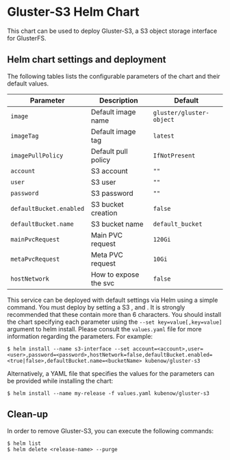 Gluster-S3 Helm Chart
=====================

This chart can be used to deploy Gluster-S3, a S3 object storage interface for GlusterFS.

Helm chart settings and deployment
----------------------------------

The following tables lists the configurable parameters of the chart and their default values.

| Parameter                    | Description           | Default                 |
|------------------------------|-----------------------|-------------------------|
| `image`                      | Default image name    | `gluster/gluster-object`|
| `imageTag`                   | Default image tag     | `latest`                |
| `imagePullPolicy`            | Default pull policy   | `IfNotPresent`          |
| `account`                    | S3 account            | `""`                    |
| `user`                       | S3 user               | `""`                    |
| `password`                   | S3 password           | `""`                    |
| `defaultBucket.enabled`      | S3 bucket creation    | `false`                 |
| `defaultBucket.name`         | S3 bucket name        | `default_bucket`        |
| `mainPvcRequest`             | Main PVC request      | `120Gi`                 |
| `metaPvcRequest`             | Meta PVC request      | `10Gi`                  |
| `hostNetwork`                | How to expose the svc | `false`                 |


This service can be deployed with default settings via Helm using a simple command. You must deploy by setting a S3 <account>, <user> and <password>. It is strongly recommended that these contain more than 6 characters. You should install the chart specifying each parameter using the `--set key=value[,key=value]` argument to helm install. Please consult the `values.yaml` file for more information regarding the parameters. For example:


```console
$ helm install --name s3-interface --set account=<account>,user=<user>,password=<password>,hostNetwork=false,defaultBucket.enabled=<true|false>,defaultBucket.name=<bucketName> kubenow/gluster-s3
```

Alternatively, a YAML file that specifies the values for the parameters can be provided while installing the chart:

```console
$ helm install --name my-release -f values.yaml kubenow/gluster-s3
```


Clean-up
--------

In order to remove Gluster-S3, you can execute the following commands:

```console
$ helm list
$ helm delete <release-name> --purge
```

